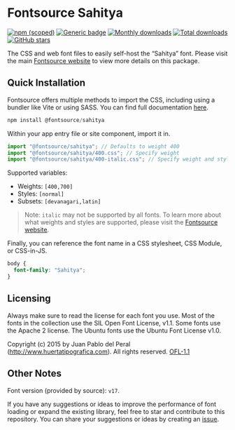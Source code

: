 # Fontsource Sahitya

[![npm (scoped)](https://img.shields.io/npm/v/@fontsource/sahitya?color=brightgreen)](https://www.npmjs.com/package/@fontsource/sahitya) [![Generic badge](https://img.shields.io/badge/fontsource-passing-brightgreen)](https://github.com/fontsource/fontsource) [![Monthly downloads](https://badgen.net/npm/dm/@fontsource/sahitya)](https://github.com/fontsource/fontsource) [![Total downloads](https://badgen.net/npm/dt/@fontsource/sahitya)](https://github.com/fontsource/fontsource) [![GitHub stars](https://img.shields.io/github/stars/fontsource/fontsource.svg?style=social&label=Star)](https://github.com/fontsource/fontsource/stargazers)

The CSS and web font files to easily self-host the “Sahitya” font. Please visit the main [Fontsource website](https://fontsource.org/fonts/sahitya) to view more details on this package.

## Quick Installation

Fontsource offers multiple methods to import the CSS, including using a bundler like Vite or using SASS. You can find full documentation [here](https://fontsource.org/docs/getting-started/introduction).

```javascript
npm install @fontsource/sahitya
```

Within your app entry file or site component, import it in.

```javascript
import "@fontsource/sahitya"; // Defaults to weight 400
import "@fontsource/sahitya/400.css"; // Specify weight
import "@fontsource/sahitya/400-italic.css"; // Specify weight and style
```

Supported variables:
- Weights: `[400,700]`
- Styles: `[normal]`
- Subsets: `[devanagari,latin]`

> Note: `italic` may not be supported by all fonts. To learn more about what weights and styles are supported, please visit the [Fontsource website](https://fontsource.org/fonts/sahitya).

Finally, you can reference the font name in a CSS stylesheet, CSS Module, or CSS-in-JS.

```css
body {
  font-family: "Sahitya";
}
```

## Licensing
Always make sure to read the license for each font you use. Most of the fonts in the collection use the SIL Open Font License, v1.1. Some fonts use the Apache 2 license. The Ubuntu fonts use the Ubuntu Font License v1.0.

Copyright (c) 2015 by Juan Pablo del Peral (http://www.huertatipografica.com). All rights reserved.
[OFL-1.1](http://scripts.sil.org/OFL)

## Other Notes
Font version (provided by source): `v17`.

If you have any suggestions or ideas to improve the performance of font loading or expand the existing library, feel free to star and contribute to this repository. You can share your suggestions or ideas by creating an [issue](https://github.com/fontsource/fontsource/issues).